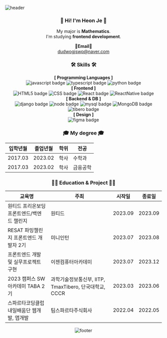 <!--### Hi there 👋-->

<!--
**he0o0nje/he0o0nje** is a ✨ _special_ ✨ repository because its `README.md` (this file) appears on your GitHub profile.

Here are some ideas to get you started:

- 🔭 I’m currently working on ...
- 🌱 I’m currently learning ...
- 👯 I’m looking to collaborate on ...
- 🤔 I’m looking for help with ...
- 💬 Ask me about ...
- 📫 How to reach me: ...
- 😄 Pronouns: ...
- ⚡ Fun fact: ...
-->

![header](https://capsule-render.vercel.app/api?type=waving&color=0:614385,100:516395&height=170&section=header&text=Heon%20Je&fontSize=30&fontColor=ffffff&animation=fadeIn&fontAlignY=25&desc=Thank%20you%20for%20your%20visiting&descAlignY=45&&descSize=15)

<div align="center">
  
### :wave: Hi! I'm Heon Je :wave:
My major is **Mathematics**.<br> I'm studying **frontend development**. <br>

<Strong>📧Email📧</Strong><br>dudwogjswp@naver.com

### 🛠️ Skills 🛠️
**[ Programming Languages ]**<br>
![javascript badge](https://img.shields.io/badge/-Javascript-%23F7DF1E?style=flat-square&logo=JavaScript&logoColor=black)
![typescript badge](https://img.shields.io/badge/-Typescript-%23F7DF1E?style=flat-square&logo=typeScript&logoColor=white&color=3178C6)
![python badge](https://img.shields.io/badge/-Python-%23F7DF1E?style=flat-square&logo=Python&logoColor=white&color=3776AB)
<br>
**[ Frontend ]**<br>
![HTML5 badge](https://img.shields.io/badge/-HTML5-%23F7DF1E?style=flat-square&logo=HTML5&logoColor=white&color=E34F26)
![CSS badge](https://img.shields.io/badge/-CSS3-%23F7DF1E?style=flat-square&logo=CSS3&logoColor=white&color=1572B6)
![React badge](https://img.shields.io/badge/-REACT-%23F7DF1E?style=flat-square&logo=React&logoColor=skyblue&color=000000)
![ReactNative badge](https://img.shields.io/badge/-ReactNative-%23F7DF1E?style=flat-square&logo=React&logoColor=skyblue&color=000000)
<br>
**[ Backend & DB ]**<br>
![django badge](https://img.shields.io/badge/-Django-%23F7DF1E?style=flat-square&logo=Django&logoColor=white&color=0B3B0B)
![node badge](https://img.shields.io/badge/-Node.js-%23F7DF1E?style=flat-square&logo=Node.js&logoColor=white&color=339933)
![mysql badge](https://img.shields.io/badge/-MySQL-%23F7DF1E?style=flat-square&logo=MySQL&logoColor=white&color=4479A1)
![MongoDB badge](https://img.shields.io/badge/-MongoDB-%23F7DF1E?style=flat-square&logo=MongoDB&logoColor=white&color=47A248)
![tibero badge](https://img.shields.io/badge/-TiberoDBMS-%23F7DF1E?style=flat-square&logo=TiberoDBMS&logoColor=white&color=0000A0)
<br>
**[ Design ]**<br>
![figma badge](https://img.shields.io/badge/-Figma-%23F7DF1E?style=flat-square&logo=Figma&logoColor=white&color=F24E1E)
<br>

<h3 align="center"> 🎓 My degree 🎓 </h3>
  
|입학년월|졸업년월|학위|전공|
|---|---|---|---|
|2017.03|2023.02|학사|수학과|
|2017.03|2023.02|학사|금융공학|

<h3 align="center"> 💪🏻 Education & Project 💪🏻 </h3>

|교육명|주최|시작일|종료일|
|---|---|---|---|
|원티드 프리온보딩 프론트엔드/백엔드 챌린지|원티드|2023.09|2023.09|
|RESAT 파밍챌린지 프론트엔드 개발자 2기|미니인턴|2023.07|2023.08|
|프론트엔드 개발 및 실무프로젝트 구현|이젠컴퓨터아카데미|2023.07|2023.12|
|2023 캠퍼스 SW 아카데미 TABA 2기|과학기술정보통신부, IITP, TmaxTibero, 단국대학교, CCCR|2023.03|2023.06|
|스파르타코딩클럽 내일배움단 웹개발, 앱개발|팀스파르타주식회사|2022.04|2022.05|

<!--<h3 align="center"> Personal Project </h3>

|교육명|주최|시작일|종료일|
|---|---|---|---|
|스파르타코딩클럽 내일배움단 웹개발, 앱개발|스파르타코딩클럽|2022.04|2023.05|-->

<!--![Anurag's GitHub stats](https://github-readme-stats.vercel.app/api?username=he0o0nje&show_icons=true&theme=radical)
![Bootstrap badge](https://img.shields.io/badge/-Bootstrap-%23F7DF1E?style=flat-square&logo=Bootstrap&logoColor=white&color=7952B3)-->

![footer](https://capsule-render.vercel.app/api?section=footer&type=waving&color=0:614385,100:516395)

